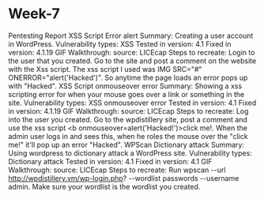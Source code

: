 # Week-7

Pentesting Report
XSS Script Error alert
Summary: Creating a user account in WordPress. 
Vulnerability types: XSS
Tested in version: 4.1
Fixed in version: 4.1.19
GIF Walkthrough: source: LICEcap 
Steps to recreate: Login to the user that you created. Go to the site and post a comment on the website with the Xss script. The xss script I used was IMG SRC="#" ONERROR="alert('Hacked')". So anytime the page loads an error pops up with "Hacked".
XSS Script onmouseover error
Summary: Showing a xss scripting error for when your mouse goes over a link or something in the site.
Vulnerability types: XSS onmouseover error
Tested in version: 4.1
Fixed in version: 4.1.19
GIF Walkthrough: source: LICEcap
Steps to recreate: Log into the user you created. Go to the wpdistillery site, post a comment and use the xss script <b onmouseover=alert('Hacked!')>click me!. When the admin user logs in and sees this, when he roles the mouse over the "click me!" it'll pop up an error "Hacked".
WPScan Dictionary attack
Summary: Using wordpress to dictionary attack a WordPress site.
Vulnerability types: Dictionary attack
Tested in version: 4.1
Fixed in version: 4.1
GIF Walkthrough: source: LICEcap
Steps to recreate: Run wpscan --url http://wpdistillery.vm/wp-login.php? --wordlist passwords --username admin. Make sure your wordlist is the wordlist you created.
